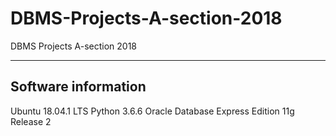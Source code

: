 # DBMS-Projects-A-section-2018
DBMS Projects A-section 2018

---
## Software information
Ubuntu 18.04.1 LTS
Python 3.6.6
Oracle Database Express Edition 11g Release 2